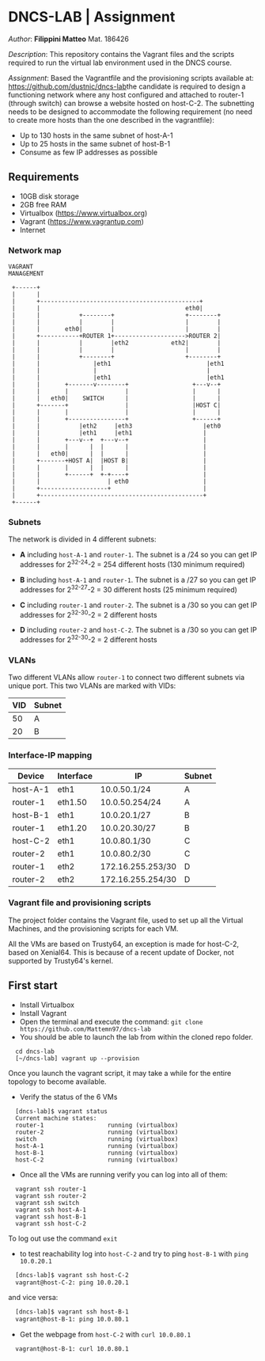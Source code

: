 # DNCS-LAB | Assignment

_Author_: **Filippini Matteo** Mat. 186426

_Description_: This repository contains the Vagrant files and the scripts required to run the virtual lab environment used in the DNCS course.

_Assignment_: Based the V​agrantfile ​and the provisioning scripts available at: https://github.com/dustnic/dncs-lab​ the candidate is required to design a functioning network where any host configured and attached to​ r​outer-1​ (through ​switch​) can browse a website hosted on host-C-2.
The subnetting needs to be designed to accommodate the following requirement (no need to create more hosts than the one described in the vagrantfile):
- Up to 130 hosts in the same subnet of ​host-A-1
- Up to 25 hosts in the same subnet of h​ost-B-1
- Consume as few IP addresses as possible


## Requirements

-   10GB disk storage
-   2GB free RAM
-   Virtualbox (<https://www.virtualbox.org>)
-   Vagrant (<https://www.vagrantup.com>)
-   Internet

### Network map

    VAGRANT
    MANAGEMENT

     +------+
     |      |
     |      +---------------------------------------------+
     |      |                                         eth0|
     |      |           +--------+                    +--------+
     |      |           |        |                    |        |
     |      |       eth0|        |                    |        |
     |      +-----------+ROUTER 1+-------------------->ROUTER 2|
     |      |           |        |eth2            eth2|        |
     |      |           |        |                    |        |
     |      |           +--------+                    +--------+
     |      |               |eth1                           |eth1
     |      |               |                               |
     |      |               |eth1                           |eth1
     |      |       +-------v--------+                  +---v--+
     |      |       |                |                  |      |
     |      |   eth0|    SWITCH      |                  |      |
     |      +-------+                |                  |HOST C|
     |      |       |                |                  |      |
     |      |       +----------------+                  +------+
     |      |           |eth2     |eth3                    |eth0
     |      |           |eth1     |eth1                    |
     |      |       +---v--+  +---v--+                     |
     |      |       |      |  |      |                     |
     |      |   eth0|      |  |      |                     |
     |      +-------+HOST A|  |HOST B|                     |
     |      |       |      |  |      |                     |
     |      |       +------+  +-+----+                     |
     |      |                   | eth0                     |
     |      +-------------------+                          |
     |      +----------------------------------------------+
     +------+

### Subnets

The network is divided in 4 different subnets:

-   **A** including `host-A-1` and `router-1`. The subnet is a /24 so you can get IP addresses for 2<sup>32-24</sup>-2 = 254 different hosts (130 minimum required)

-   **B** including `host-A-1` and `router-1`. The subnet is a /27 so you can get IP addresses for 2<sup>32-27</sup>-2 = 30 different hosts (25 minimum required)

-   **C** including `router-1` and `router-2`. The subnet is a /30 so you can get IP addresses for 2<sup>32-30</sup>-2 = 2 different hosts

-   **D** including `router-2` and `host-C-2`. The subnet is a /30 so you can get IP addresses for 2<sup>32-30</sup>-2 = 2 different hosts

### VLANs

Two different VLANs allow `router-1` to connect two different subnets via unique port. This two VLANs are marked with VIDs:

| VID | Subnet |
| --- | ------ |
| 50  | A      |
| 20  | B      |

### Interface-IP mapping

| Device   | Interface | IP                | Subnet |
| -------- | --------- | ----------------- | ------ |
| host-A-1 | eth1      | 10.0.50.1/24      | A      |
| router-1 | eth1.50   | 10.0.50.254/24    | A      |
| host-B-1 | eth1      | 10.0.20.1/27      | B      |
| router-1 | eth1.20   | 10.0.20.30/27     | B      |
| host-C-2 | eth1      | 10.0.80.1/30      | C      |
| router-2 | eth1      | 10.0.80.2/30      | C      |
| router-1 | eth2      | 172.16.255.253/30 | D      |
| router-2 | eth2      | 172.16.255.254/30 | D      |


### Vagrant file and provisioning scripts

The project folder contains the Vagrant file, used to set up all the Virtual Machines, and the provisioning scripts for each VM.

All the VMs are based on Trusty64, an exception is made for host-C-2, based on Xenial64. This is because of a recent update of Docker, not supported by Trusty64's kernel.


## First start

-   Install Virtualbox 
-   Install Vagrant
-   Open the terminal and execute the command: `git clone https://github.com/Mattemn97/dncs-lab`
-   You should be able to launch the lab from within the cloned repo folder.
  ```
    cd dncs-lab
    [~/dncs-lab] vagrant up --provision
  ```

Once you launch the vagrant script, it may take a while for the entire topology to become available.

-   Verify the status of the 6 VMs
  ```
    [dncs-lab]$ vagrant status  
    Current machine states:
    router-1                  running (virtualbox)
    router-2                  running (virtualbox)
    switch                    running (virtualbox)
    host-A-1                  running (virtualbox)
    host-B-1                  running (virtualbox)
    host-C-2                  running (virtualbox)
  ```
-   Once all the VMs are running verify you can log into all of them:
  ```
    vagrant ssh router-1
    vagrant ssh router-2
    vagrant ssh switch
    vagrant ssh host-A-1
    vagrant ssh host-B-1
    vagrant ssh host-C-2
  ```
  To log out use the command `exit`

-   to test reachability log into `host-C-2` and try to ping `host-B-1` with `ping 10.0.20.1`

  ```bash
    [dncs-lab]$ vagrant ssh host-C-2
    vagrant@host-C-2: ping 10.0.20.1
  ```
and vice versa:
  ```bash
    [dncs-lab]$ vagrant ssh host-B-1
    vagrant@host-B-1: ping 10.0.80.1
  ```
-   Get the webpage from `host-C-2` with `curl 10.0.80.1`
  ```bash
    vagrant@host-B-1: curl 10.0.80.1
  ```